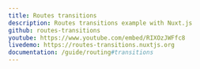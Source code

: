 ```yaml
---
title: Routes transitions
description: Routes transitions example with Nuxt.js
github: routes-transitions
youtube: https://www.youtube.com/embed/RIXOzJWFfc8
livedemo: https://routes-transitions.nuxtjs.org
documentation: /guide/routing#transitions
---
```

